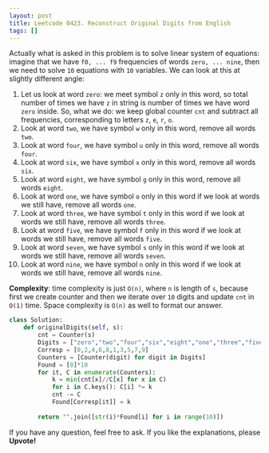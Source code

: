 ```yaml
---
layout: post
title: Leetcode 0423. Reconstruct Original Digits from English
tags: []
---
```


Actually what is asked in this problem is to solve linear system of equations: imagine that we have `f0, ... f9` frequencies of words `zero, ... nine`, then we need to solve `10` equations with `10` variables. We can look at this at slightly different angle:
1. Let us look at word `zero`: we meet symbol `z` only in this word, so total number of times we have `z` in string is number of times we have word `zero` inside. So, what we do: we keep global counter `cnt` and subtract all frequencies, corresponding to letters `z`, `e`, `r`, `o`.
2. Look at word `two`, we have symbol `w` only in this word, remove all words `two`.
3. Look at word `four`, we have symbol `u` only in this word, remove all words `four`.
4. Look at word `six`, we have symbol `x` only in this word, remove all words `six`.
5. Look at word `eight`, we have symbol `g` only in this word, remove all words `eight`.
6. Look at word `one`, we have symbol `o` only in this word if we look at words we still have, remove all words `one`.
7. Look at word `three`, we have symbol `t` only in this word if we look at words we still have, remove all words `three`.
8. Look at word `five`, we have symbol `f` only in this word if we look at words we still have, remove all words `five`.
9. Look at word `seven`, we have symbol `s` only in this word if we look at words we still have, remove all words `seven`.
10. Look at word `nine`, we have symbol `n` only in this word if we look at words we still have, remove all words `nine`.

**Complexity**: time complexity is just `O(n)`, where `n` is length of `s`, because first we create counter and then we iterate over `10` digits and update `cnt` in `O(1)` time. Space complexity is `O(n)` as well to format our answer.

```python
class Solution:
    def originalDigits(self, s):
        cnt = Counter(s)
        Digits = ["zero","two","four","six","eight","one","three","five","seven","nine"]
        Corresp = [0,2,4,6,8,1,3,5,7,9]
        Counters = [Counter(digit) for digit in Digits]
        Found = [0]*10
        for it, C in enumerate(Counters):
            k = min(cnt[x]//C[x] for x in C)
            for i in C.keys(): C[i] *= k
            cnt -= C
            Found[Corresp[it]] = k
            
        return "".join([str(i)*Found[i] for i in range(10)])     
```

If you have any question, feel free to ask. If you like the explanations, please **Upvote!**
